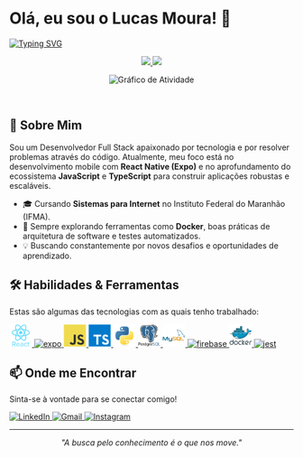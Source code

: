 # Olá, eu sou o Lucas Moura! 👋
<p align="left">
  <a href="https://git.io/typing-svg"><img src="https://readme-typing-svg.demolab.com?font=Fira+Code&weight=700&size=25&pause=1000&color=3398DB&center=false&vCenter=true&width=435&lines=Desenvolvedor+Full+Stack;Apaixonado+por+JavaScript+%26+TypeScript;Sempre+aprendendo+algo+novo" alt="Typing SVG" /></a>
</p>

<div align="center">
  <a href="https://github.com/lmoura00">
    <img height="180em" src="https://github-readme-stats.vercel.app/api?username=lmoura00&show_icons=true&theme=dracula&include_all_commits=true&count_private=true"/>
    <img height="180em" src="https://github-readme-stats.vercel.app/api/top-langs/?username=lmoura00&layout=compact&langs_count=7&theme=dracula"/>
  </a>
</div>

<p align="center">
  <img src="https://github-readme-activity-graph.vercel.app/graph?username=lmoura00&theme=dracula&hide_border=true&area=true" alt="Gráfico de Atividade"/>
</p>

<br>

## 🚀 Sobre Mim

Sou um Desenvolvedor Full Stack apaixonado por tecnologia e por resolver problemas através do código. Atualmente, meu foco está no desenvolvimento mobile com **React Native (Expo)** e no aprofundamento do ecossistema **JavaScript** e **TypeScript** para construir aplicações robustas e escaláveis.

- 🎓 Cursando **Sistemas para Internet** no Instituto Federal do Maranhão (IFMA).
- 🌱 Sempre explorando ferramentas como **Docker**, boas práticas de arquitetura de software e testes automatizados.
- 💡 Buscando constantemente por novos desafios e oportunidades de aprendizado.

## 🛠️ Habilidades & Ferramentas

Estas são algumas das tecnologias com as quais tenho trabalhado:

<p align="left">
  <a href="https://reactjs.org/" target="_blank" rel="noreferrer"> 
    <img src="https://raw.githubusercontent.com/devicons/devicon/master/icons/react/react-original-wordmark.svg" alt="react" width="40" height="40"/> 
  </a>
  <a href="https://expo.dev/" target="_blank" rel="noreferrer"> 
    <img src="https://avatars.githubusercontent.com/u/12504344?s=200&v=4" alt="expo" width="40" height="40"/> 
  </a>
  <a href="https://developer.mozilla.org/en-US/docs/Web/JavaScript" target="_blank" rel="noreferrer"> 
    <img src="https://raw.githubusercontent.com/devicons/devicon/master/icons/javascript/javascript-original.svg" alt="javascript" width="40" height="40"/> 
  </a> 
  <a href="https://www.typescriptlang.org/" target="_blank" rel="noreferrer"> 
    <img src="https://raw.githubusercontent.com/devicons/devicon/master/icons/typescript/typescript-original.svg" alt="typescript" width="40" height="40"/> 
  </a>
  <a href="https://www.python.org" target="_blank" rel="noreferrer"> 
    <img src="https://raw.githubusercontent.com/devicons/devicon/master/icons/python/python-original.svg" alt="python" width="40" height="40"/> 
  </a>
  <a href="https://www.postgresql.org" target="_blank" rel="noreferrer"> 
    <img src="https://raw.githubusercontent.com/devicons/devicon/master/icons/postgresql/postgresql-original-wordmark.svg" alt="postgresql" width="40" height="40"/> 
  </a> 
  <a href="https://www.mysql.com/" target="_blank" rel="noreferrer"> 
    <img src="https://raw.githubusercontent.com/devicons/devicon/master/icons/mysql/mysql-original-wordmark.svg" alt="mysql" width="40" height="40"/> 
  </a>
  <a href="https://firebase.google.com/" target="_blank" rel="noreferrer"> 
    <img src="https://www.vectorlogo.zone/logos/firebase/firebase-icon.svg" alt="firebase" width="40" height="40"/> 
  </a>
  <a href="https://www.docker.com/" target="_blank" rel="noreferrer"> 
    <img src="https://raw.githubusercontent.com/devicons/devicon/master/icons/docker/docker-original-wordmark.svg" alt="docker" width="40" height="40"/> 
  </a>
  <a href="https://jestjs.io" target="_blank" rel="noreferrer"> 
    <img src="https://www.vectorlogo.zone/logos/jestjsio/jestjsio-icon.svg" alt="jest" width="40" height="40"/> 
  </a>
</p>

## 📫 Onde me Encontrar

Sinta-se à vontade para se conectar comigo!

<p align="left">
  <a href="https://www.linkedin.com/in/lucas-moura-610579194/">
    <img src="https://img.shields.io/badge/LinkedIn-0077B5?style=for-the-badge&logo=linkedin&logoColor=white" alt="LinkedIn"/>
  </a>
  <a href="mailto:mobtimonapp@gmail.com">
    <img src="https://img.shields.io/badge/Gmail-D14836?style=for-the-badge&logo=gmail&logoColor=white" alt="Gmail"/>
  </a>
  <a href="[https://www.instagram.com/lucas.m.galvao_](https://www.instagram.com/lucas.m.galvao_/)">
    <img src="https://img.shields.io/badge/Instagram-E4405F?style=for-the-badge&logo=instagram&logoColor=white" alt="Instagram"/>
  </a>
</p>

---
<p align="center">
  <em>"A busca pelo conhecimento é o que nos move."</em>
</p>
